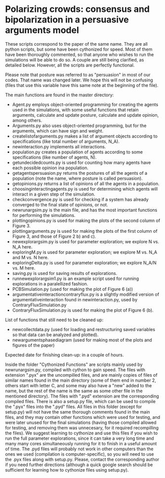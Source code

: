 # Polarizing crowds: consensus and bipolarization in a persuasive arguments model
These scripts correspond to the paper of the same name. They are all python scripts, but some have been cythonized for speed. Most of them have been thoroughly commented, so that anyone who wishes to run the simulations will be able to do so. A couple are still being clarified, as detailed below. However, all the scripts are perfectly functional.

Please note that posture was referred to as "persuasion" in most of our codes. That name was changed later. We hope this will not be confusing (files that use this variable have this same note at the beginning of the file).

The main functions are found in the master directory:
- Agent.py employs object-oriented programming for creating the agents used in the simulations, with some useful functions that retain arguments, calculate and update posture, calculate and update opinion, among others. 
- Arguments.py also uses object-oriented programming, but for the arguments, which can have sign and weight.
- createlistofarguments.py makes a list of argument objects according to specifications (like total number of arguments, N_A).
- newinteraction.py implements all interactions.
- population.py creates a population of agents according to some specifications (like number of agents, N).
- getundecidedcounts.py is used for counting how many agents have each possible opinion ina population.
- getagentspersuasion.py returns the postures of all the agents of a population (note the name, where posture is called persuasion).
- getopinions.py returns a list of opinions of all the agents in a population.
- choosinginteractingagents.py is used for determining which agents will interact in a given step of the simulation.
- checkconvergence.py is used for checking if a system has already converged to the final state of opinions, or not.
- newrunargsim.py is the main file, and has the most important functions for performing the simulations. 
- plottingopinions.py is used for making the plots of the second column of Figure 3.
- plottingarguments.py is used for making the plots of the first column of Figure 3, and those of Figure 2 b) and c).
- newexplorargsim.py is used for parameter exploration; we explore N vs. N_A here.
- exploringM.py is used for parameter exploration; we explore M vs. N_A and M vs. N here.
- exploringDelta.py is used for parameter exploration; we explore N_A/N vs. M here.
- saving.py is used for saving results of explorations.
- runnewexplorargsim1.py is an example script used for running explorations in a paralellized fashion.
- PCBSimulation.py (used for making the plot of Figure 6 (a))
- argumentativeinteractioncontraryflux.py is a slightly modified version of argumentativeinteraction found in newinteraction.py, used by ContraryFluxSimulation.py
- ContraryFluxSimulation.py is used for making the plot of Figure 6 (b). 

List of functions that still need to be cleaned up:

- newcollectdata.py (used for loading and restructuring saved variables so that data can be analyzed and plotted).
- newargumentsphasediagram (used for making most of the plots and figures of the paper)

Expected date for finishing clean-up: in a couple of hours.

Inside the folder "Cythonized Functions" are scripts mainly used by newrunargsim.py, compiled with cython to gain speed. The files with extension ".pyx" are the uncompilled files, and are mainly copies of files of similar names found in the main directory (some of them end in number 2, others start with letter C, and some may also have a "new" added to the name, but the rest of the name is the same as some other file in the mentioned directory). The files with ".pyd" extension are the corresponding compiled files. There is also a setup.py file, which can be used to compile the ".pyx" files into the ".pyd" files. All files in this folder (except for setup.py) will not have the same thorough comments found in the main files, and they may contain other functions which were used for testing, and were later unused for the final simulations (having those compiled allowed for testing, and removing them was unnecesary, for it required recompilling the files). We suggest learning to cythonize and use this files if you wish to run the full parameter explorations, since it can take a very long time and many many cores simultaneously running for it to finish in a useful amount of time. The .pyd files will probably not work in other computers than the ones we used (compilation is computer-specific), so you will need to use the .pyx files along with setup.py. Please, contact the corresponding author if you need further directions (although a quick google search should be sufficient for learning how to cythonize files using setup.py).
